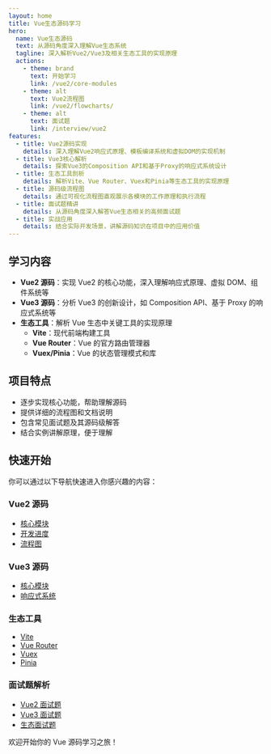 ```yaml
---
layout: home
title: Vue生态源码学习
hero:
  name: Vue生态源码
  text: 从源码角度深入理解Vue生态系统
  tagline: 深入解析Vue2/Vue3及相关生态工具的实现原理
  actions:
    - theme: brand
      text: 开始学习
      link: /vue2/core-modules
    - theme: alt
      text: Vue2流程图
      link: /vue2/flowcharts/
    - theme: alt
      text: 面试题
      link: /interview/vue2
features:
  - title: Vue2源码实现
    details: 深入理解Vue2响应式原理、模板编译系统和虚拟DOM的实现机制
  - title: Vue3核心解析
    details: 探索Vue3的Composition API和基于Proxy的响应式系统设计
  - title: 生态工具剖析
    details: 解析Vite、Vue Router、Vuex和Pinia等生态工具的实现原理
  - title: 源码级流程图
    details: 通过可视化流程图直观展示各模块的工作原理和执行流程
  - title: 面试题精讲
    details: 从源码角度深入解答Vue生态相关的高频面试题
  - title: 实战应用
    details: 结合实际开发场景，讲解源码知识在项目中的应用价值
---
```


## 学习内容

- **Vue2 源码**：实现 Vue2 的核心功能，深入理解响应式原理、虚拟 DOM、组件系统等
- **Vue3 源码**：分析 Vue3 的创新设计，如 Composition API、基于 Proxy 的响应式系统等
- **生态工具**：解析 Vue 生态中关键工具的实现原理
  - **Vite**：现代前端构建工具
  - **Vue Router**：Vue 的官方路由管理器
  - **Vuex/Pinia**：Vue 的状态管理模式和库

## 项目特点

- 逐步实现核心功能，帮助理解源码
- 提供详细的流程图和文档说明
- 包含常见面试题及其源码级解答
- 结合实例讲解原理，便于理解

## 快速开始

你可以通过以下导航快速进入你感兴趣的内容：

### Vue2 源码

- [核心模块](/vue2/core-modules)
- [开发进度](/vue2/development-progress)
- [流程图](/vue2/flowcharts/)

### Vue3 源码

- [核心模块](/vue3/core-modules)
- [响应式系统](/vue3/reactivity)

### 生态工具

- [Vite](/ecosystem/vite/architecture)
- [Vue Router](/ecosystem/vue-router/principles)
- [Vuex](/ecosystem/vuex/principles)
- [Pinia](/ecosystem/pinia/design)

### 面试题解析

- [Vue2 面试题](/interview/vue2)
- [Vue3 面试题](/interview/vue3)
- [生态面试题](/interview/ecosystem)

欢迎开始你的 Vue 源码学习之旅！
